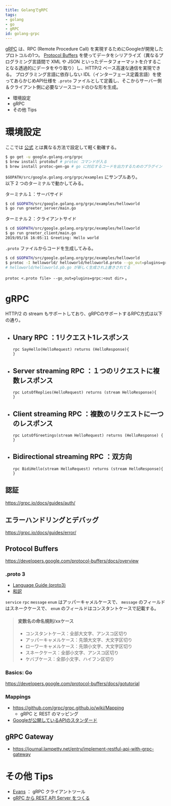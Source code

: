 ```yaml
---
title: GolangでgRPC
tags:
- golang
- go
- gRPC
id: golang-grpc
---
```


[gRPC](https://grpc.io/) は、RPC (Remote Procedure Call) を実現するためにGoogleが開発したプロトコルの1つ。
[Protocol Buffers](https://developers.google.com/protocol-buffers/) を使ってデータをシリアライズ（異なるプログラミング言語間で XML や JSON といったデータフォーマットを介することなる透過的にデータをやり取り）し、HTTP/2 ベース高速な通信を実現できる。
プログラミング言語に依存しない IDL（インターフェース定義言語）を使ってあらかじめAPI仕様を `.proto` ファイルとして定義し、そこからサーバー側＆クライアント側に必要なソースコードのひな形を生成。

- 環境設定
- gRPC
- その他 Tips

# 環境設定

ここでは [公式](https://grpc.io/docs/quickstart/go/) とは異なる方法で設定して軽く動確する。

``` bash
$ go get -u google.golang.org/grpc
$ brew install protobuf # protoc コマンドが入る
$ brew install protoc-gen-go # go に対応するコードを出力するためのプラグイン
```

`$GOPATH/src/google.golang.org/grpc/examples` にサンプルあり。  
以下 2 つのターミナルで動かしてみる。

ターミナル１：サーバサイド
``` bash
$ cd $GOPATH/src/google.golang.org/grpc/examples/helloworld
$ go run greeter_server/main.go
```

ターミナル２：クライアントサイド
``` bash
$ cd $GOPATH/src/google.golang.org/grpc/examples/helloworld
$ go run greeter_client/main.go
2019/05/16 16:05:11 Greeting: Hello world
```

`.proto` ファイルからコードを生成してみる。

``` bash
$ cd $GOPATH/src/google.golang.org/grpc/examples/helloworld
$ protoc -I helloworld/ helloworld/helloworld.proto --go_out=plugins=grpc:helloworld
# helloworld/helloworld.pb.go が新しく生成され上書きされてる
```

`protoc <.proto file> --go_out=plugins=grpc:<out dir>` 。

# gRPC

HTTP/2 の stream もサポートしており、gRPCのサポートするRPC方式は以下の通り。

- Unary RPC ：1リクエスト1レスポンス
    - 
    ```
    rpc SayHello(HelloRequest) returns (HelloResponse){
    }
    ```
- Server streaming RPC ：１つのリクエストに複数レスポンス
    - 
    ```
    rpc LotsOfReplies(HelloRequest) returns (stream HelloResponse){
    }
    ```
- Client streaming RPC ：複数のリクエストに一つのレスポンス
    - 
    ```
    rpc LotsOfGreetings(stream HelloRequest) returns (HelloResponse) {
    }
    ```
- Bidirectional streaming RPC ：双方向
    - 
    ```
    rpc BidiHello(stream HelloRequest) returns (stream HelloResponse){
    }
    ```

## 認証

https://grpc.io/docs/guides/auth/

## エラーハンドリングとデバッグ

https://grpc.io/docs/guides/error/

## Protocol Buffers

https://developers.google.com/protocol-buffers/docs/overview

### .proto 3

- [Language Guide (proto3)](https://developers.google.com/protocol-buffers/docs/proto3)
- [和訳](https://qiita.com/CyLomw/items/9aa4551bd6bb9c0818b6)

`service` `rpc` `message` `enum` はアッパーキャメルケースで、 `message` のフィールドはスネークケースで、 `enum` のフィールドはコンスタントケースで記載する。

> #### 変数名の命名規則/xxケース
> - コンスタントケース：全部大文字、アンスコ区切り
> - アッパーキャメルケース：先頭大文字、大文字区切り
> - ローワーキャメルケース：先頭小文字、大文字区切り
> - スネークケース：全部小文字、アンスコ区切り
> - ケバブケース：全部小文字、ハイフン区切り

### Basics: Go

https://developers.google.com/protocol-buffers/docs/gotutorial

### Mappings

- https://github.com/grpc/grpc.github.io/wiki/Mapping
    - gRPC と REST のマッピング
- [Googleが公開しているAPIのスタンダード](https://cloud.google.com/apis/design/standard_methods)

## gRPC Gateway

- https://journal.lampetty.net/entry/implement-restful-api-with-grpc-gateway

# その他 Tips

- [Evans](https://github.com/ktr0731/evans) ： gRPC クライアントツール
- [gRPC から REST API Server をつくる](https://fisproject.jp/2018/09/translates-grpc-into-rest-json-api-with-go/)